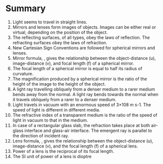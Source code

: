 # Summary
1. Light seems to travel in straight lines.
1. Mirrors and lenses form images of objects. Images can be either real or virtual, depending on the position of the object.
1. The reflecting surfaces, of all types, obey the laws of reflection. The refracting surfaces obey the laws of refraction.
1. New Cartesian Sign Conventions are followed for spherical mirrors and lenses.
1. Mirror formula, , gives the relationship between the object-distance (u), image-distance (v), and focal length (f) of a spherical mirror.
1. The focal length of a spherical mirror is equal to half its radius of curvature.
1. The magnification produced by a spherical mirror is the ratio of the height of the image to the height of the object.
1. A light ray travelling obliquely from a denser medium to a rarer medium bends away from the normal. A light ray bends towards the normal when it travels obliquely from a rarer to a denser medium.
1. Light travels in vacuum with an enormous speed of 3×108 m s-1. The speed of light is different in different media.
1. The refractive index of a transparent medium is the ratio of the speed of light in vacuum to that in the medium.
1. In case of a rectangular glass slab, the refraction takes place at both air-glass interface and glass-air interface. The emergent ray is parallel to the direction of incident ray.
1. Lens formula, , gives the relationship between the object-distance (u), image-distance (v), and the focal length (f) of a spherical lens.
1. Power of a lens is the reciprocal of its focal length. 
1. The SI unit of power of a lens is dioptre
